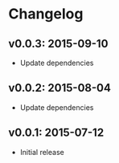 # Changelog

## v0.0.3: 2015-09-10

- Update dependencies

## v0.0.2: 2015-08-04

- Update dependencies

## v0.0.1: 2015-07-12

- Initial release

